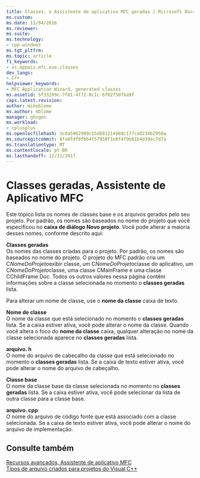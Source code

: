 ```yaml
---
title: Classes, o Assistente de aplicativo MFC geradas | Microsoft Docs
ms.custom: 
ms.date: 11/04/2016
ms.reviewer: 
ms.suite: 
ms.technology:
- cpp-windows
ms.tgt_pltfrm: 
ms.topic: article
f1_keywords:
- vc.appwiz.mfc.exe.classes
dev_langs:
- C++
helpviewer_keywords:
- MFC Application Wizard, generated classes
ms.assetid: 5f33209c-7f01-4f72-8c1c-6f02f507ba9f
caps.latest.revision: 
author: mikeblome
ms.author: mblome
manager: ghogen
ms.workload:
- cplusplus
ms.openlocfilehash: 3c0a5962909c15d881214969c177cad234b2950a
ms.sourcegitcommit: 8fa8fdf0fbb4f57950f1e8f4f9b81b4d39ec7d7a
ms.translationtype: MT
ms.contentlocale: pt-BR
ms.lasthandoff: 12/21/2017
---
```

# <a name="generated-classes-mfc-application-wizard"></a>Classes geradas, Assistente de Aplicativo MFC
Este tópico lista os nomes de classes base e os arquivos gerados pelo seu projeto. Por padrão, os nomes são baseados no nome do projeto que você especificou no **caixa de diálogo Novo projeto**. Você pode alterar a maioria desses nomes, conforme descrito aqui:  
  
 **Classes geradas**  
 Os nomes das classes criadas para o projeto. Por padrão, os nomes são baseados no nome do projeto. O projeto do MFC padrão cria um C*NomeDoProjeto*exibir classe, um C*NomeDoProjeto*classe do aplicativo, um C*NomeDoProjeto*classe, uma classe CMainFrame e uma classe CChildFrame Doc. Todos os outros valores nessa página contêm informações sobre a classe selecionada no momento o **classes geradas** lista.  
  
 Para alterar um nome de classe, use o **nome da classe** caixa de texto.  
  
 **Nome de classe**  
 O nome da classe que está selecionado no momento o **classes geradas** lista. Se a caixa estiver ativa, você pode alterar o nome da classe. Quando você altera o foco do **nome da classe** caixa, qualquer alteração no nome da classe selecionada aparece no **classes geradas** lista.  
  
 **arquivo. h**  
 O nome do arquivo de cabeçalho da classe que está selecionado no momento o **classes geradas** lista. Se a caixa de texto estiver ativa, você pode alterar o nome do arquivo de cabeçalho.  
  
 **Classe base**  
 O nome da classe base da classe selecionada no momento no **classes geradas** lista. Se a caixa estiver ativa, você pode selecionar da lista de outra classe para a classe base.  
  
 **arquivo. cpp**  
 O nome do arquivo de código fonte que está associado com a classe selecionada. Se a caixa de texto estiver ativa, você pode alterar o nome do arquivo de implementação.  
  
## <a name="see-also"></a>Consulte também  
 [Recursos avançados, Assistente de aplicativo MFC](../../mfc/reference/advanced-features-mfc-application-wizard.md)   
 [Tipos de arquivo criados para projetos do Visual C++](../../ide/file-types-created-for-visual-cpp-projects.md)

